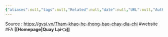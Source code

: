 ```yaml
---
{"aliases":null,"tags":null,"Related":null,"date":null,"URL":null,"Author":null,"dg-publish":true,"image":null,"permalink":"/Electric Engineer/ELV/Báo cháy -Fire alarm system/Trang web tham khảo cấu hình hệ FA/","dgPassFrontmatter":true,"noteIcon":"2","created":"2024-01-12T16:08:05.216+07:00","updated":"2024-01-12T16:42:18.330+07:00"}
---
```


Source : https://gvsi.vn/Tham-khao-he-thong-bao-chay-dia-chi
 #website #FA 
 **[[Homepage\|Quay Lại👈]]**

